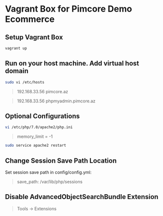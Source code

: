 Vagrant Box for Pimcore Demo Ecommerce
======================================

## Setup Vagrant Box
```bash
vagrant up
```

## Run on your host machine. Add virtual host domain

```bash
sudo vi /etc/hosts
```

> 192.168.33.56   pimcore.az

> 192.168.33.56   phpmyadmin.pimcore.az

## Optional Configurations

```bash
vi /etc/php/7.0/apache2/php.ini
```
> memory_limit = -1

```bash
sudo service apache2 restart
```

## Change Session Save Path Location

Set session save path in config/config.yml:

> save_path: /var/lib/php/sessions

## Disable AdvancedObjectSearchBundle Extension

> Tools -> Extensions
